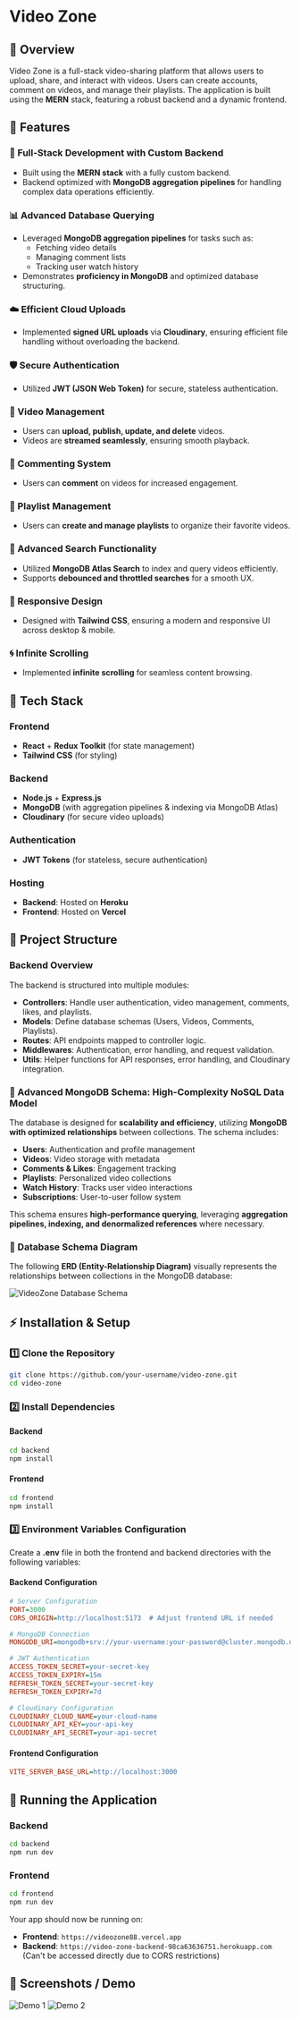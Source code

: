 # Video Zone

## 🎥 Overview

Video Zone is a full-stack video-sharing platform that allows users to upload, share, and interact with videos. Users can create accounts, comment on videos, and manage their playlists. The application is built using the **MERN** stack, featuring a robust backend and a dynamic frontend.

## 🚀 Features

### **🔹 Full-Stack Development with Custom Backend**

- Built using the **MERN stack** with a fully custom backend.
- Backend optimized with **MongoDB aggregation pipelines** for handling complex data operations efficiently.

### **📊 Advanced Database Querying**

- Leveraged **MongoDB aggregation pipelines** for tasks such as:
  - Fetching video details
  - Managing comment lists
  - Tracking user watch history
- Demonstrates **proficiency in MongoDB** and optimized database structuring.

### **☁️ Efficient Cloud Uploads**

- Implemented **signed URL uploads** via **Cloudinary**, ensuring efficient file handling without overloading the backend.

### **🛡️ Secure Authentication**

- Utilized **JWT (JSON Web Token)** for secure, stateless authentication.

### **🎥 Video Management**

- Users can **upload, publish, update, and delete** videos.
- Videos are **streamed seamlessly**, ensuring smooth playback.

### **💬 Commenting System**

- Users can **comment** on videos for increased engagement.

### **📂 Playlist Management**

- Users can **create and manage playlists** to organize their favorite videos.

### **🔎 Advanced Search Functionality**

- Utilized **MongoDB Atlas Search** to index and query videos efficiently.
- Supports **debounced and throttled searches** for a smooth UX.

### **📱 Responsive Design**

- Designed with **Tailwind CSS**, ensuring a modern and responsive UI across desktop & mobile.

### **🌀 Infinite Scrolling**

- Implemented **infinite scrolling** for seamless content browsing.

## 🤝 Tech Stack

### **Frontend**

- **React** + **Redux Toolkit** (for state management)
- **Tailwind CSS** (for styling)

### **Backend**

- **Node.js** + **Express.js**
- **MongoDB** (with aggregation pipelines & indexing via MongoDB Atlas)
- **Cloudinary** (for secure video uploads)

### **Authentication**

- **JWT Tokens** (for stateless, secure authentication)

### **Hosting**

- **Backend**: Hosted on **Heroku**
- **Frontend**: Hosted on **Vercel**

## 📂 Project Structure

### **Backend Overview**

The backend is structured into multiple modules:

- **Controllers**: Handle user authentication, video management, comments, likes, and playlists.
- **Models**: Define database schemas (Users, Videos, Comments, Playlists).
- **Routes**: API endpoints mapped to controller logic.
- **Middlewares**: Authentication, error handling, and request validation.
- **Utils**: Helper functions for API responses, error handling, and Cloudinary integration.

### **🔗 Advanced MongoDB Schema: High-Complexity NoSQL Data Model**

The database is designed for **scalability and efficiency**, utilizing **MongoDB with optimized relationships** between collections. The schema includes:

- **Users**: Authentication and profile management
- **Videos**: Video storage with metadata
- **Comments & Likes**: Engagement tracking
- **Playlists**: Personalized video collections
- **Watch History**: Tracks user video interactions
- **Subscriptions**: User-to-user follow system

This schema ensures **high-performance querying**, leveraging **aggregation pipelines, indexing, and denormalized references** where necessary.

### **🎨 Database Schema Diagram**

The following **ERD (Entity-Relationship Diagram)** visually represents the relationships between collections in the MongoDB database:

![VideoZone Database Schema](diagram.png)

## ⚡ Installation & Setup

### **1️⃣ Clone the Repository**

```sh
git clone https://github.com/your-username/video-zone.git
cd video-zone
```

### **2️⃣ Install Dependencies**

#### **Backend**

```sh
cd backend
npm install
```

#### **Frontend**

```sh
cd frontend
npm install
```

### **3️⃣ Environment Variables Configuration**

Create a **.env** file in both the frontend and backend directories with the following variables:

#### **Backend Configuration**

```ini
# Server Configuration
PORT=3000
CORS_ORIGIN=http://localhost:5173  # Adjust frontend URL if needed

# MongoDB Connection
MONGODB_URI=mongodb+srv://your-username:your-password@cluster.mongodb.net/dbname

# JWT Authentication
ACCESS_TOKEN_SECRET=your-secret-key
ACCESS_TOKEN_EXPIRY=15m
REFRESH_TOKEN_SECRET=your-secret-key
REFRESH_TOKEN_EXPIRY=7d

# Cloudinary Configuration
CLOUDINARY_CLOUD_NAME=your-cloud-name
CLOUDINARY_API_KEY=your-api-key
CLOUDINARY_API_SECRET=your-api-secret
```

#### **Frontend Configuration**

```ini
VITE_SERVER_BASE_URL=http://localhost:3000
```

## 🔧 Running the Application

### **Backend**

```sh
cd backend
npm run dev
```

### **Frontend**

```sh
cd frontend
npm run dev
```

Your app should now be running on:

- **Frontend**: `https://videozone88.vercel.app`
- **Backend**: `https://video-zone-backend-98ca63636751.herokuapp.com` (Can't be accessed directly due to CORS restrictions)

## 🎥 Screenshots / Demo

![Demo 1](demo-1.png)
![Demo 2](demo-2.png)
